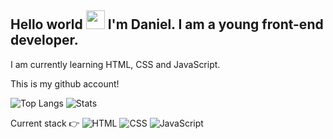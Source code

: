 ## Hello world <img src="https://raw.githubusercontent.com/MartinHeinz/MartinHeinz/master/wave.gif" width="30px"> I'm Daniel. I am a young front-end developer.    


I am currently learning HTML, CSS and JavaScript.

This is my github account!


![Top Langs](https://github-readme-stats.vercel.app/api/top-langs/?username=e0dan&langs_count=3&theme=onedark)
![Stats](https://github-readme-stats.vercel.app/api?username=e0dan&show_icons=true&theme=onedark)


Current stack 👉
![HTML](https://img.shields.io/badge/-HTML-333333?style=flat&logo=HTML5)
![CSS](https://img.shields.io/badge/-CSS-333333?style=flat&logo=CSS3&logoColor=1572B6)
![JavaScript](https://img.shields.io/badge/-JavaScript-333333?style=flat&logo=javascript)
